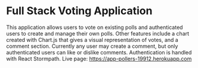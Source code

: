 # Full Stack Voting Application

This application allows users to vote on existing polls and authenticated users to create and manage their own polls. Other features include a chart created with Chart.js that gives a visual representation of votes, and a comment section. Currently any user may create a comment, but only authenticated users can like or dislike comments. Authentication is handled with React Stormpath. Live page: https://app-pollers-19912.herokuapp.com
